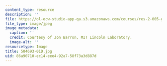 ```yaml
---
content_type: resource
description: ''
file: https://ol-ocw-studio-app-qa.s3.amazonaws.com/courses/res-2-005-girls-who-build-make-your-own-wearables-workshop-spring-2015/86a90710ec14eee492a758f73a3d887d_504693-01D.jpg
file_type: image/jpeg
image_metadata:
  caption: ''
  credit: Courtesy of Jon Barron, MIT Lincoln Laboratory.
  image-alt: ''
resourcetype: Image
title: 504693-01D.jpg
uid: 86a90710-ec14-eee4-92a7-58f73a3d887d
---
```

